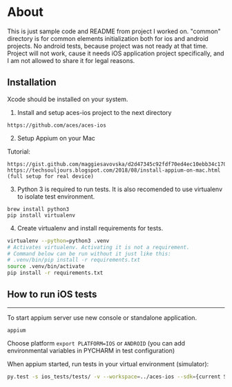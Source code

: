 # About

This is just sample code and README from project I worked on. 
"common" directory is for common elements initialization both for ios and android projects.
No android tests, because project was not ready at that time.
Project will not work, cause it needs iOS application project specifically, and I am not allowed to share it for legal reasons.

## Installation

Xcode should be installed on your system.

1. Install and setup aces-ios project to the next directory

````
https://github.com/aces/aces-ios
````

2. Setup Appium on your Mac

Tutorial:
````
https://gist.github.com/maggiesavovska/d2d47345c92fdf70ed4ec10ebb34c170
https://techsouljours.blogspot.com/2018/08/install-appium-on-mac.html (full setup for real device)
````

3. Python 3 is required to run tests.
It is also recomended to use virtualenv to isolate test environment.
```
brew install python3
pip install virtualenv
```

4. Create virtualenv and install requirements for tests.
```bash
virtualenv --python=python3 .venv
# Activates virtualenv. Activating it is not a requirement.
# Command below can be run without it just like this:
# .venv/bin/pip install -r requirements.txt
source .venv/bin/activate
pip install -r requirements.txt
```

## How to run iOS tests
---

To start appium server use new console or standalone application.
```
appium
```

Choose platform ```export PLATFORM=IOS``` or ```ANDROID``` (you can add environmental variables in PYCHARM in test configuration)

When appium started, run tests in your virtual environment (simulator):
```bash
py.test -s ios_tests/tests/ -v --workspace=../aces-ios --sdk={current SDK version} --ios-version={needed iOS version}
```
